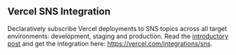 ## Vercel SNS Integration

Declaratively subscribe Vercel deployments to SNS topics across all target
environments: development, staging and production.
Read the [introductory post](https://nathancahill.com/vercel-sns-integration)
and get the integration here: https://vercel.com/integrations/sns. 
